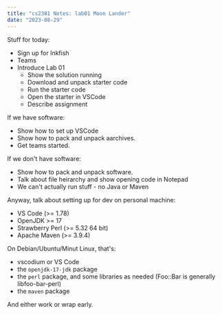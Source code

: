 ```yaml
---
title: "cs2381 Notes: lab01 Moon Lander"
date: "2023-08-29"
---
```


Stuff for today:

 - Sign up for Inkfish
 - Teams
 - Introduce Lab 01
   - Show the solution running
   - Download and unpack starter code
   - Run the starter code
   - Open the starter in VSCode
   - Describe assignment

If we have software:

 - Show how to set up VSCode 
 - Show how to pack and unpack aarchives.
 - Get teams started.
 
If we don't have software:

 - Show how to pack and unpack software.
 - Talk about file heirarchy and show opening code in Notepad
 - We can't actually run stuff - no Java or Maven

Anyway, talk about setting up for dev on personal machine:
 
 - VS Code (>= 1.78)
 - OpenJDK >= 17
 - Strawberry Perl (>= 5.32 64 bit)
 - Apache Maven (>= 3.9.4)

On Debian/Ubuntu/Minut Linux, that's:

 - vscodium or VS Code
 - the ```openjdk-17-jdk``` package
 - the ```perl``` package, and some libraries as needed (Foo::Bar is generally libfoo-bar-perl)
 - the ```maven``` package

And either work or wrap early.


